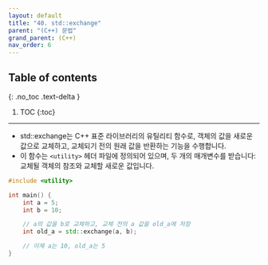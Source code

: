 ```yaml
---
layout: default
title: "40. std::exchange"
parent: "(C++) 문법"
grand_parent: (C++)
nav_order: 6
---
```


## Table of contents
{: .no_toc .text-delta }

1. TOC
{:toc}

---

* std::exchange는 C++ 표준 라이브러리의 유틸리티 함수로, 객체의 값을 새로운 값으로 교체하고, 교체되기 전의 원래 값을 반환하는 기능을 수행합니다. 
* 이 함수는 `<utility>` 헤더 파일에 정의되어 있으며, 두 개의 매개변수를 받습니다: 교체될 객체의 참조와 교체할 새로운 값입니다.

```cpp
#include <utility>

int main() {
    int a = 5;
    int b = 10;

    // a의 값을 b로 교체하고, 교체 전의 a 값을 old_a에 저장
    int old_a = std::exchange(a, b);

    // 이제 a는 10, old_a는 5
}
```